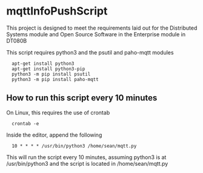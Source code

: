 # mqttInfoPushScript
This project is designed to meet the requirements laid out for the
Distributed Systems module and Open Source Software
in the Enterprise module in DT080B


This script requires python3 and the psutil and paho-mqtt modules


      apt-get install python3
      apt-get install python3-pip
      python3 -m pip install psutil
      python3 -m pip install paho-mqtt



## How to run this script every 10 minutes

On Linux, this requires the use of crontab

      crontab -e

Inside the editor, append the following

      10 * * * * /usr/bin/python3 /home/sean/mqtt.py

This will run the script every 10 minutes, assuming python3 is at
/usr/bin/python3 and the script is located in /home/sean/mqtt.py
